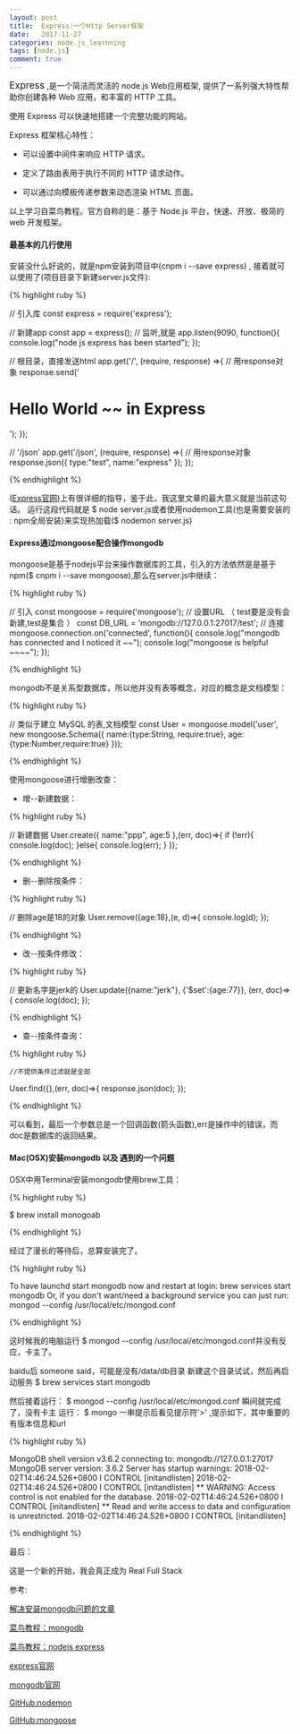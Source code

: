 ```yaml
---
layout: post
title:  Express:一个Http Server框架
date:   2017-11-27
categories: node.js_learnning
tags: [node.js]
comment: true
---
```

<big>Express</big> ,是一个简洁而灵活的 node.js Web应用框架, 提供了一系列强大特性帮助你创建各种 Web 应用，和丰富的 HTTP 工具。

使用 Express 可以快速地搭建一个完整功能的网站。

Express 框架核心特性：

* 可以设置中间件来响应 HTTP 请求。

* 定义了路由表用于执行不同的 HTTP 请求动作。

* 可以通过向模板传递参数来动态渲染 HTML 页面。

以上学习自菜鸟教程。官方自称的是：基于 Node.js 平台，快速、开放、极简的 web 开发框架。

#### 最基本的几行使用

安装没什么好说的，就是npm安装到项目中(cnpm i --save express) , 接着就可以使用了(项目目录下新建server.js文件):


{% highlight ruby %}

// 引入库
const express = require('express');

// 新建app
const app = express();
// 监听,就是
app.listen(9090, function(){
  console.log("node js express has been started");
});

// 根目录，直接发送html
app.get('/', (require, response) =>{
  // 用response对象
  response.send('<h1>Hello World ~~ in Express</h1>');
});

// '/json'
app.get('/json', (require, response) =>{
  // 用response对象
  response.json({
    type:"test",
    name:"express"
  });
});

{% endhighlight %}

([Express官网](http://www.expressjs.com.cn/))上有很详细的指导，鉴于此，我这里文章的最大意义就是当前这句话。
运行这段代码就是 $ node server.js或者使用nodemon工具(也是需要安装的 : npm全局安装)来实现热加载($ nodemon server.js)

#### Express通过mongoose配合操作mongodb

mongoose是基于nodejs平台来操作数据库的工具，引入的方法依然是是基于npm($ cnpm i --save mongoose),那么在server.js中继续：

{% highlight ruby %}

// 引入
const mongoose = require('mongoose');
// 设置URL （ test要是没有会新建,test是集合 ）
const DB_URL = 'mongodb://127.0.0.1:27017/test'; 
// 连接
mongoose.connection.on('connected', function(){
  console.log("mongodb has connected and I noticed it ~~");
  console.log("mongoose is helpful ~~~~");
});

{% endhighlight %}

mongodb不是关系型数据库，所以他并没有表等概念，对应的概念是文档模型：

{% highlight ruby %}

// 类似于建立 MySQL 的表,文档模型
const User = mongoose.model('user', new mongoose.Schema({
  name:{type:String, require:true},
  age:{type:Number,require:true}
}));

{% endhighlight %}

使用mongoose进行增删改查：

* 增--新建数据：

{% highlight ruby %}

// 新建数据
User.create({
  name:"ppp",
  age:5
},(err, doc)=>{
  if (!err){
    console.log(doc);
  }else{
    console.log(err);
  }
});

{% endhighlight %}

* 删--删除按条件：

{% highlight ruby %}

// 删除age是18的对象
User.remove({age:18},(e, d)=>{
  console.log(d);
});

{% endhighlight %}

* 改--按条件修改：

{% highlight ruby %}

// 更新名字是jerk的
User.update({name:"jerk"}, {'$set':{age:77}}, (err, doc)=>{
  console.log(doc);
});

{% endhighlight %}

* 查--按条件查询：

{% highlight ruby %}

	//不提供条件过滤就是全部
  User.find({},(err, doc)=>{
    response.json(doc);
  });

{% endhighlight %}

可以看到，最后一个参数总是一个回调函数(箭头函数),err是操作中的错误，而doc是数据库的返回结果。

#### Mac(OSX)安装mongodb 以及 遇到的一个问题

OSX中用Terminal安装mongodb使用brew工具：

{% highlight ruby %}

$ brew install monogoab

{% endhighlight %}

经过了漫长的等待后，总算安装完了。

{% highlight ruby %}

To have launchd start mongodb now and restart at login:
  brew services start mongodb
Or, if you don't want/need a background service you can just run:
  mongod --config /usr/local/etc/mongod.conf

{% endhighlight %}

这时候我的电脑运行 $ mongod --config /usr/local/etc/mongod.conf并没有反应，卡主了。

baidu后 someone said，可能是没有/data/db目录 新建这个目录试试，然后再启动服务 $ brew services start mongodb

然后接着运行：
$ mongod --config /usr/local/etc/mongod.conf 瞬间就完成了，没有卡主
运行：
$ mongo 一串提示后看见提示符'>' ,提示如下，其中重要的有版本信息和url

{% highlight ruby %}

MongoDB shell version v3.6.2
connecting to: mongodb://127.0.0.1:27017
MongoDB server version: 3.6.2
Server has startup warnings: 
2018-02-02T14:46:24.526+0800 I CONTROL  [initandlisten] 
2018-02-02T14:46:24.526+0800 I CONTROL  [initandlisten] ** WARNING: Access control is not enabled for the database.
2018-02-02T14:46:24.526+0800 I CONTROL  [initandlisten] **          Read and write access to data and configuration is unrestricted.
2018-02-02T14:46:24.526+0800 I CONTROL  [initandlisten]

{% endhighlight %}

最后：

这是一个新的开始，我会真正成为 Real Full Stack 

参考:

[解决安装mongodb问题的文章](https://www.cnblogs.com/timtike/p/6629764.html)

[菜鸟教程：mongodb](http://www.runoob.com/mongodb/mongodb-osx-install.html)

[菜鸟教程：nodejs express](http://www.runoob.com/nodejs/nodejs-express-framework.html)

[express官网](http://www.expressjs.com.cn/)

[mongodb官网](https://www.mongodb.com)

[GitHub:nodemon](https://github.com/remy/nodemon)

[GitHub:mongoose](https://github.com/Automattic/mongoose)
